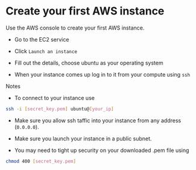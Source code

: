 # Create your first AWS instance

Use the AWS console to create your first AWS instance.

* Go to the EC2 service

* Click `Launch an instance`

* Fill out the details, choose ubuntu as your operating system

* When your instance comes up log in to it from your compute using `ssh`

Notes
* To connect to your instance use

```bash
ssh -i [secret_key.pem] ubuntu@[your_ip]
```

* Make sure you allow ssh taffic into your instance from any address (`0.0.0.0`).

* Make sure you launch your instance in a public subnet.

* You may need to tight up security on your downloaded .pem file using

```bash
chmod 400 [secret_key.pem]
```
